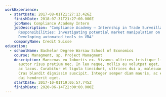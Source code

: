 ```yaml
---
workExperience:
  - startDate: 2017-08-01T21:27:13.426Z
    finishDate: 2018-07-31T21:27:00.000Z
    jobName: Compliance Academy Intern
    jobDescription: "Compliance Academy – Internship in Trade Surveillance team.
      Responsibilities: Investigating potential market manipulation on FX,
      Developing automated tools in VBA"
    companyName: Credit Suisse
education:
  - schoolName: Bachelor Degree Warsaw School of Economics
    course: Managment, sp. Project Managment
    description: Maecenas eu lobortis ex. Vivamus ultrices tristique libero, non
      auctor risus pretium nec. In leo neque, mollis eu volutpat eget, sodales
      ac lacus. Curabitur et ligula tincidunt, ultrices dui a, malesuada est.
      Cras blandit dignissim suscipit. Integer semper diam mauris, ac efficitur
      dui hendrerit eget.
    startDate: 2017-10-01T19:05:57.745Z
    finishDate: 2020-06-14T22:00:00.000Z
---
```

